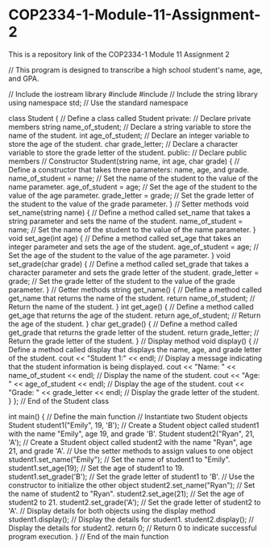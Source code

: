 # COP2334-1-Module-11-Assignment-2
This is a repository link of the COP2334-1 Module 11 Assignment 2

// This program is designed to transcribe a high school student's name, age, and GPA.

// Include the iostream library
#include <iostream>
#include <string> // Include the string library
using namespace std; // Use the standard namespace

class Student { // Define a class called Student
private: // Declare private members
    string name_of_student; // Declare a string variable to store the name of the student.
    int age_of_student; // Declare an integer variable to store the age of the student.
    char grade_letter; // Declare a character variable to store the grade letter of the student.
public: // Declare public members
    // Constructor
    Student(string name, int age, char grade) { // Define a constructor that takes three parameters: name, age, and grade.
        name_of_student = name; // Set the name of the student to the value of the name parameter.
        age_of_student = age; // Set the age of the student to the value of the age parameter.
        grade_letter = grade; // Set the grade letter of the student to the value of the grade parameter.
    }
    // Setter methods
    void set_name(string name) { // Define a method called set_name that takes a string parameter and sets the name of the student.
        name_of_student = name; // Set the name of the student to the value of the name parameter.
    }
    void set_age(int age) { // Define a method called set_age that takes an integer parameter and sets the age of the student.
        age_of_student = age; // Set the age of the student to the value of the age parameter.
    }
    void set_grade(char grade) { // Define a method called set_grade that takes a character parameter and sets the grade letter of the student.
        grade_letter = grade; // Set the grade letter of the student to the value of the grade parameter.
    }
    // Getter methods
    string get_name() { // Define a method called get_name that returns the name of the student.
        return name_of_student; // Return the name of the student.
    }
    int get_age() { // Define a method called get_age that returns the age of the student.
        return age_of_student; // Return the age of the student.
    }
    char get_grade() { // Define a method called get_grade that returns the grade letter of the student.
        return grade_letter; // Return the grade letter of the student.
    }
    // Display method
    void display() { // Define a method called display that displays the name, age, and grade letter of the student.
        cout << "Student 1:" << endl; // Display a message indicating that the student information is being displayed.
        cout << "Name: " << name_of_student << endl; // Display the name of the student.
        cout << "Age: " << age_of_student << endl; // Display the age of the student.
        cout << "Grade: " << grade_letter << endl; // Display the grade letter of the student.
    }
}; // End of the Student class

int main() { // Define the main function
    // Instantiate two Student objects
    Student student1("Emily", 19, 'B'); // Create a Student object called student1 with the name "Emily", age 19, and grade 'B'.
    Student student2("Ryan", 21, 'A'); // Create a Student object called student2 with the name "Ryan", age 21, and grade 'A'.
    // Use the setter methods to assign values to one object
    student1.set_name("Emily"); // Set the name of student1 to "Emily".
    student1.set_age(19); // Set the age of student1 to 19.
    student1.set_grade('B'); // Set the grade letter of student1 to 'B'.
    // Use the constructor to initialize the other object
    student2.set_name("Ryan"); // Set the name of student2 to "Ryan".
    student2.set_age(21); // Set the age of student2 to 21.
    student2.set_grade('A'); // Set the grade letter of student2 to 'A'.
    // Display details for both objects using the display method
    student1.display(); // Display the details for student1.
    student2.display(); // Display the details for student2.
    return 0; // Return 0 to indicate successful program execution.
} // End of the main function
